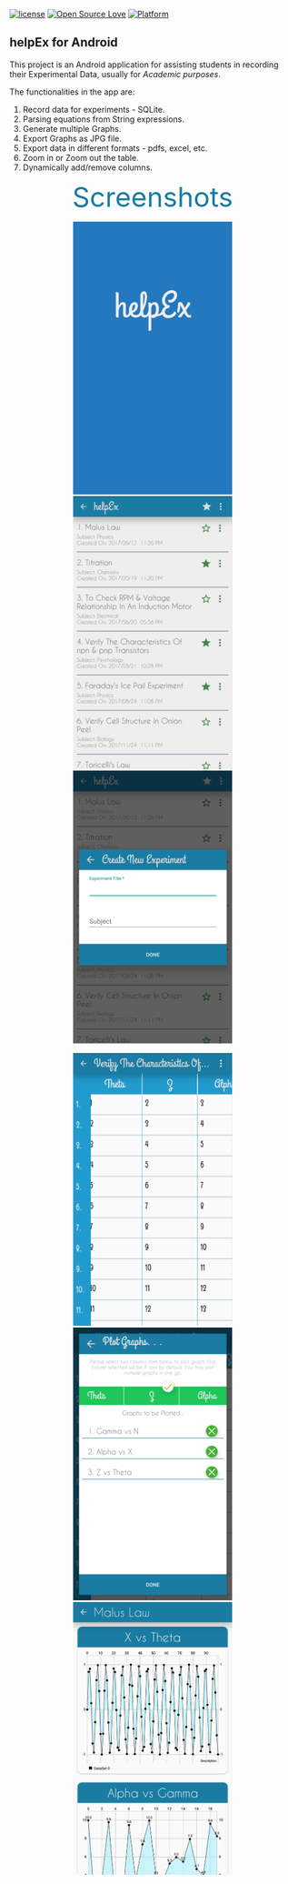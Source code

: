 [![license](https://img.shields.io/github/license/mashape/apistatus.svg)](https://github.com/rohaniitr/helpEx_Android/)
[![Open Source Love](https://badges.frapsoft.com/os/v1/open-source.svg?v=102)](https://github.com/rohaniitr/helpEx_Android/)
[![Platform](https://img.shields.io/badge/platform-android-green.svg)](https://github.com/rohaniitr/helpEx_Android/)

## helpEx for Android

This project is an Android application for assisting students in recording their Experimental Data, usually for _Academic purposes_.

The functionalities in the app are:
1. Record data for experiments - SQLite.
2. Parsing equations from String expressions.
3. Generate multiple Graphs.
4. Export Graphs as JPG file.
5. Export data in different formats - pdfs, excel, etc.
6. Zoom in or Zoom out the table.
7. Dynamically add/remove columns.

<p align="center">
  <font size="8" color="#1a7ba3">Screenshots</font>
</p>

<p align="center">
  <img src="Extras/Screenshots/splash_screen.jpg" height="480" width="280"/> 
  <img src="Extras/Screenshots/home.jpg" height="480" width="280"/> 
  <img src="Extras/Screenshots/new_experiment_dialog.jpg" height="480" width="280"/> 
</p>
<p align="center">
  <img src="Extras/Screenshots/table_horizontal_scrolling.jpg" height="480" width="280"/> 
  <img src="Extras/Screenshots/plot_graph_selection.jpg" height="480" width="280"/> 
  <img src="Extras/Screenshots/plot_graph.jpg" height="480" width="280"/> 
</p>
